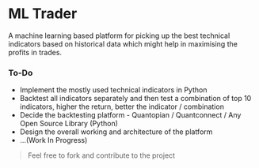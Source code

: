# ML Trader

A machine learning based platform for picking up the best technical indicators based on historical data which might help in maximising the profits in trades.

### To-Do
  - Implement the mostly used technical indicators in Python
  - Backtest all indicators separately and then test a combination of top 10 indicators, higher the return, better the indicator / combination
  - Decide the backtesting platform - Quantopian / Quantconnect / Any Open Source Library (Python)
  - Design the overall working and architecture of the platform 
  -  ...(Work In Progress)
  
  
> Feel free to fork and contribute to the project
